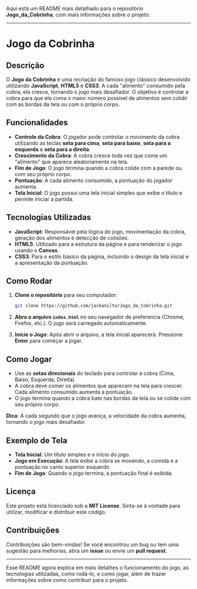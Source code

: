 Aqui está um README mais detalhado para o repositório **Jogo_da_Cobrinha**, com mais informações sobre o projeto:

---

# Jogo da Cobrinha

## Descrição

O **Jogo da Cobrinha** é uma recriação do famoso jogo clássico desenvolvido utilizando **JavaScript**, **HTML5** e **CSS3**. A cada "alimento" consumido pela cobra, ela cresce, tornando o jogo mais desafiador. O objetivo é controlar a cobra para que ela coma o maior número possível de alimentos sem colidir com as bordas da tela ou com o próprio corpo.

## Funcionalidades

- **Controle da Cobra**: O jogador pode controlar o movimento da cobra utilizando as teclas **seta para cima**, **seta para baixo**, **seta para a esquerda** e **seta para a direita**.
- **Crescimento da Cobra**: A cobra cresce toda vez que come um "alimento" que aparece aleatoriamente na tela.
- **Fim de Jogo**: O jogo termina quando a cobra colide com a parede ou com seu próprio corpo.
- **Pontuação**: A cada alimento consumido, a pontuação do jogador aumenta.
- **Tela Inicial**: O jogo possui uma tela inicial simples que exibe o título e permite iniciar a partida.

## Tecnologias Utilizadas

- **JavaScript**: Responsável pela lógica do jogo, movimentação da cobra, geração dos alimentos e detecção de colisões.
- **HTML5**: Utilizado para a estrutura da página e para renderizar o jogo usando o **Canvas**.
- **CSS3**: Para o estilo básico da página, incluindo o design da tela inicial e a apresentação da pontuação.

## Como Rodar

1. **Clone o repositório** para seu computador:
   ```bash
   git clone https://github.com/jackanilto/Jogo_da_Cobrinha.git
   ```

2. **Abra o arquivo `index.html`** no seu navegador de preferencia (Chrome, Firefox, etc.). O jogo será carregado automaticamente.

3. **Inicie o Jogo**: Após abrir o arquivo, a tela inicial aparecerá. Pressione **Enter** para começar a jogar.

## Como Jogar

- Use as **setas direcionais** do teclado para controlar a cobra (Cima, Baixo, Esquerda, Direita).
- A cobra deve comer os alimentos que aparecem na tela para crescer. Cada alimento consumido aumenta a pontuação.
- O jogo termina quando a cobra bate nas bordas da tela ou se colide com seu próprio corpo.
  
**Dica**: A cada segundo que o jogo avança, a velocidade da cobra aumenta, tornando o jogo mais desafiador.

## Exemplo de Tela

- **Tela Inicial**: Um título simples e o início do jogo.
- **Jogo em Execução**: A tela exibe a cobra se movendo, a comida e a pontuação no canto superior esquerdo.
- **Fim de Jogo**: Quando o jogo termina, a pontuação final é exibida.

## Licença

Este projeto está licenciado sob a **MIT License**. Sinta-se à vontade para utilizar, modificar e distribuir este código.

## Contribuições

Contribuições são bem-vindas! Se você encontrou um bug ou tem uma sugestão para melhorias, abra um **issue** ou envie um **pull request**.

---

Esse README agora explica em mais detalhes o funcionamento do jogo, as tecnologias utilizadas, como rodá-lo, e como jogar, além de trazer informações sobre como contribuir para o projeto.
